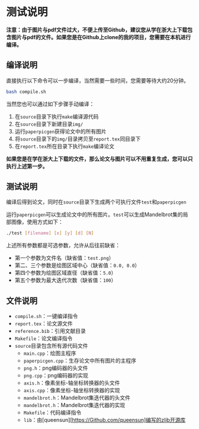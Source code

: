 # 测试说明

**注意：由于图片与pdf文件过大，不便上传至Github，建议您从学在浙大上下载包含图片与pdf的文件。如果您是在Github上clone的我的项目，您需要在本机进行编译。**

## 编译说明

直接执行以下命令可以一步编译，当然需要一些时间，您需要等待大约20分钟。

```bash
bash compile.sh
```
当然您也可以通过如下步骤手动编译：

1. 在`source`目录下执行`make`编译源代码
2. 在`source`目录下新建目录`img/`
3. 运行`paperpicgen`获得论文中的所有图片
4. 将`source`目录下的`img/`目录拷贝至`report.tex`同目录下
5. 在`report.tex`所在目录下执行`make`编译论文

**如果您是在学在浙大上下载的文件，那么论文与图片可以不用重复生成，您可以只执行上述第一步。**

## 测试说明

编译后得到论文，同时在`source`目录下生成两个可执行文件`test`和`paperpicgen`

运行`paperpicgen`可以生成论文中的所有图片。`test`可以生成Mandelbrot集的局部图像，使用方式如下：

```bash
./test [filename] [x] [y] [d] [N]
```

上述所有参数都是可选参数，允许从后往前缺省：
- 第一个参数为文件名（缺省值：`test.png`）
- 第二、三个参数是绘图区域中心（缺省值：`0.0, 0.0`）
- 第四个参数为绘图区域直径（缺省值：`5.0`）
- 第五个参数为最大迭代次数（缺省值：`100`）


## 文件说明

- `compile.sh`：一键编译指令
- `report.tex`：论文源文件
- `reference.bib`：引用文献目录
- `Makefile`：论文编译指令
- `source`目录包含所有源代码文件
  - `main.cpp`：绘图主程序
  - `paperpicgen.cpp`：生存论文中所有图片的主程序
  - `png.h`：png编码器的头文件
  - `png.cpp`：png编码器的实现
  - `axis.h`：像素坐标-轴坐标转换器的头文件
  - `axis.cpp`：像素坐标-轴坐标转换器的实现
  - `mandelbrot.h`：Mandelbrot集迭代器的头文件
  - `mandelbrot.h`：Mandelbrot集迭代器的实现
  - `Makefile`：代码编译指令
  - `lib`：由[queensun][https://Github.com/queensun]编写的zlib开源库